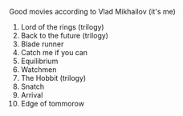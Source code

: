 Good movies according to Vlad Mikhailov (it's me)
1. Lord of the rings (trilogy)
2. Back to the future (trilogy)
3. Blade runner
3. Catch me if you can
4. Equilibrium
5. Watchmen
6. The Hobbit (trilogy)
7. Snatch
8. Arrival
9. Edge of tommorow


